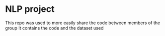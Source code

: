 # NLP project

 This repo was used to more easily share the code between members of the group
 It contains the code and the dataset used
